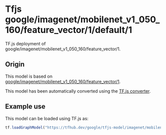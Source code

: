 # Tfjs google/imagenet/mobilenet_v1_050_160/feature_vector/1/default/1
TF.js deployment of google/imagenet/mobilenet_v1_050_160/feature_vector/1.

<!-- parent-model: google/imagenet/mobilenet_v1_050_160/feature_vector/1 -->

## Origin

This model is based on [google/imagenet/mobilenet_v1_050_160/feature_vector/1](https://tfhub.dev/google/imagenet/mobilenet_v1_050_160/feature_vector/1).

This model has been automatically converted using the [TF.js converter](https://github.com/tensorflow/tfjs/tree/master/tfjs-converter).

## Example use
This model can be loaded using TF.js as:

```javascript
tf.loadGraphModel("https://tfhub.dev/google/tfjs-model/imagenet/mobilenet_v1_050_160/feature_vector/1/default/1", { fromTFHub: true })
```
